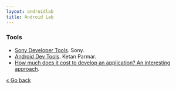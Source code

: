 ```yaml
---
layout: androidlab
title: Android Lab
---
```


### Tools
  * [Sony Developer Tools](http://developer.sonymobile.com/knowledge-base/tools/). Sony.
  * [Android Dev Tools](http://www.kpbird.com/p/android-dev-tools.html). Ketan Parmar.
  * [How much does it cost to develop an application? An interesting approach](http://howmuchtomakeanapp.com).

[&laquo; Go back](./)